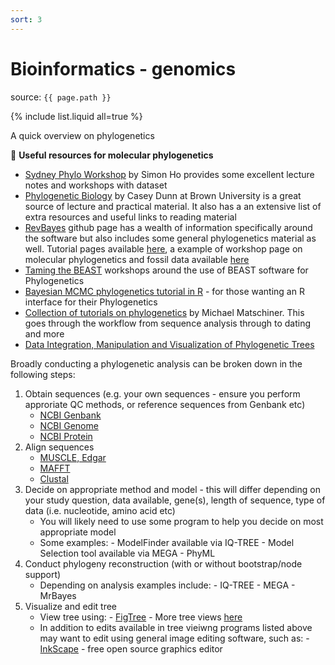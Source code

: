 ```yaml
---
sort: 3
---
```


# Bioinformatics - genomics

source: `{{ page.path }}`

{% include list.liquid all=true %}


<span class="badge badge-info">A quick overview on phylogenetics</span>


:link: **Useful resources for molecular phylogenetics**

* [Sydney Phylo Workshop](https://github.com/simon-ho/SydneyPhyloWorkshop) by Simon Ho provides some excellent lecture notes and workshops with dataset
* [Phylogenetic Biology](https://github.com/Phylogenetics-Brown-BIOL1425/phylogeneticbiology) by Casey Dunn at Brown University is a great source of lecture and practical material. It also has a an extensive list of extra resources and useful links to reading material
* [RevBayes](https://github.com/revbayes) github page has a wealth of information specifically around the software but also includes some general phylogenetics material as well. Tutorial pages available [here](https://revbayes.github.io/tutorials/), a example of workshop page on molecular phylogenetics and fossil data available [here](http://phyloworks.org/revbayes-workshop2017/)
* [Taming the BEAST](https://taming-the-beast.org/tutorials/Introduction-to-BEAST2/) workshops around the use of BEAST software for Phylogenetics
* [Bayesian MCMC phylogenetics tutorial in R](https://github.com/thednainus/Bayesian_tutorial) - for those wanting an R interface for their Phylogenetics
* [Collection of tutorials on phylogenetics](https://github.com/mmatschiner/tutorials) by Michael Matschiner. This goes through the workflow from sequence analysis through to dating and more
* [Data Integration, Manipulation and Visualization of Phylogenetic Trees](https://yulab-smu.github.io/treedata-book/index.html)

Broadly conducting a phylogenetic analysis can be broken down in the following steps:

1. Obtain sequences (e.g. your own sequences - ensure you perform approriate QC methods, or reference sequences from Genbank etc)
    - [NCBI Genbank](https://www.ncbi.nlm.nih.gov/genbank/)
    - [NCBI Genome](https://www.ncbi.nlm.nih.gov/genome/)
    - [NCBI Protein](https://www.ncbi.nlm.nih.gov/protein/)
2. Align sequences
    - [MUSCLE, Edgar](https://drive5.com/muscle/)
    - [MAFFT](https://mafft.cbrc.jp/alignment/software/)
    - [Clustal](http://www.clustal.org/)
3. Decide on appropriate method and model - this will differ depending on your study question, data available, gene(s), length of sequence, type of data (i.e. nucleotide, amino acid etc)
    - You will likely need to use some program to help you decide on most appropriate model
    - Some examples:
            - ModelFinder available via IQ-TREE
            - Model Selection tool available via MEGA
            - PhyML
4. Conduct phylogeny reconstruction (with or without bootstrap/node support)
    - Depending on analysis examples include:
            - IQ-TREE
            - MEGA
            - MrBayes
5. Visualize and edit tree
    - View tree using:
            - [FigTree](http://tree.bio.ed.ac.uk/software/figtree/)
            - More tree views [here](http://www.treedyn.org/overview/editors.html)
    - In addition to edits available in tree vieiwng programs listed above may want to edit using general image editing software, such as:
            - [InkScape](https://inkscape.org/) - free open source graphics editor

